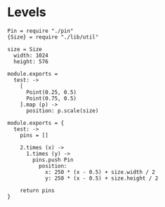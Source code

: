 Levels
======

    Pin = require "./pin"
    {Size} = require "./lib/util"
      
    size = Size
      width: 1024
      height: 576
      
    module.exports =
      test: ->
        [
          Point(0.25, 0.5)
          Point(0.75, 0.5)
        ].map (p) ->
          position: p.scale(size)
    
    module.exports = {
      test: ->
        pins = []

        2.times (x) ->
          1.times (y) ->
            pins.push Pin
              position:
                x: 250 * (x - 0.5) + size.width / 2
                y: 250 * (x - 0.5) + size.height / 2

        return pins
    }
